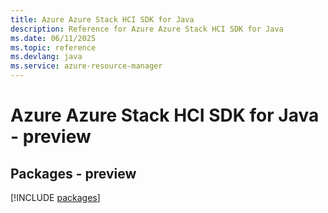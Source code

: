 ```yaml
---
title: Azure Azure Stack HCI SDK for Java
description: Reference for Azure Azure Stack HCI SDK for Java
ms.date: 06/11/2025
ms.topic: reference
ms.devlang: java
ms.service: azure-resource-manager
---
```

# Azure Azure Stack HCI SDK for Java - preview
## Packages - preview
[!INCLUDE [packages](azure-stack-hci-index.md)]